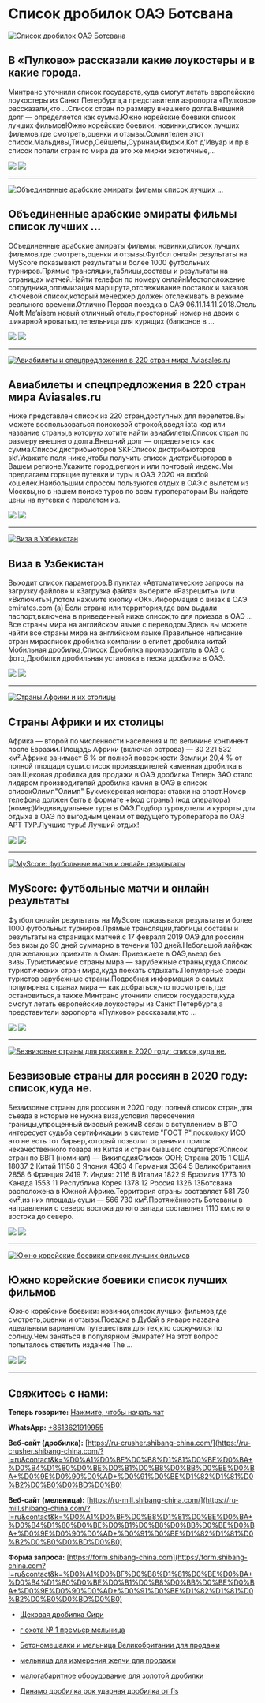 # Список дробилок ОАЭ Ботсвана

<a href="https://swt.shibang-china.com/?l=ru&img&k=%D0%A1%D0%BF%D0%B8%D1%81%D0%BE%D0%BA+%D0%B4%D1%80%D0%BE%D0%B1%D0%B8%D0%BB%D0%BE%D0%BA+%D0%9E%D0%90%D0%AD+%D0%91%D0%BE%D1%82%D1%81%D0%B2%D0%B0%D0%BD%D0%B0" target="_blank">![Список дробилок ОАЭ Ботсвана](http://static.shibang-china.com/all-800x300/1447.jpg)</a>

## В &#171;Пулково&#187; рассказали какие лоукостеры и в какие города.
Минтранс уточнили список государств,куда смогут летать европейские лоукостеры из Санкт Петербурга,а представители аэропорта &#171;Пулково&#187; рассказали,кто …Список стран по размеру внешнего долга.Внешний долг — определяется как сумма.Южно корейские боевики список лучших фильмовЮжно корейские боевики: новинки,список лучших фильмов,где смотреть,оценки и отзывы.Сомнителен этот список.Мальдивы,Тимор,Сейшелы,Суринам,Фиджи,Кот д'Ивуар и пр.в список попали стран го мира да это же мирки экзотичные,…


<a href="https://whatsapp.shibangsoft.com/WhatsApp.php" target="_blank" title="WhatsApp">![](http://static.shibang-china.com/icon/whatsapp.png)</a> <a href="https://swt.shibang-china.com/?l=ru&icon&k=%D0%A1%D0%BF%D0%B8%D1%81%D0%BE%D0%BA+%D0%B4%D1%80%D0%BE%D0%B1%D0%B8%D0%BB%D0%BE%D0%BA+%D0%9E%D0%90%D0%AD+%D0%91%D0%BE%D1%82%D1%81%D0%B2%D0%B0%D0%BD%D0%B0" target="_blank">![](http://static.shibang-china.com/icon/chat-ru.png)</a>

---

<a href="https://swt.shibang-china.com/?l=ru&img&k=%D0%A1%D0%BF%D0%B8%D1%81%D0%BE%D0%BA+%D0%B4%D1%80%D0%BE%D0%B1%D0%B8%D0%BB%D0%BE%D0%BA+%D0%9E%D0%90%D0%AD+%D0%91%D0%BE%D1%82%D1%81%D0%B2%D0%B0%D0%BD%D0%B0" target="_blank">![Объединенные арабские эмираты фильмы список лучших …](http://static.shibang-china.com/all-800x300/245.jpg)</a>

## Объединенные арабские эмираты фильмы список лучших …
Объединенные арабские эмираты фильмы: новинки,список лучших фильмов,где смотреть,оценки и отзывы.Футбол онлайн результаты на MyScore показывают результаты и более 1000 футбольных турниров.Прямые трансляции,таблицы,составы и результаты на страницах матчей.Найти телефон по номеру онлайнМестоположение сотрудника,оптимизация маршрута,отслеживание поставок и заказов ключевой список,который менеджер должен отслеживать в режиме реального времени.Отлично Первая поездка в ОАЭ 06.11.14.11.2018.Отель Aloft Me’aisem новый отличный отель,просторный номер на двоих с шикарной кроватью,пепельница для курящих (балконов в …


<a href="https://whatsapp.shibangsoft.com/WhatsApp.php" target="_blank" title="WhatsApp">![](http://static.shibang-china.com/icon/whatsapp.png)</a> <a href="https://swt.shibang-china.com/?l=ru&icon&k=%D0%A1%D0%BF%D0%B8%D1%81%D0%BE%D0%BA+%D0%B4%D1%80%D0%BE%D0%B1%D0%B8%D0%BB%D0%BE%D0%BA+%D0%9E%D0%90%D0%AD+%D0%91%D0%BE%D1%82%D1%81%D0%B2%D0%B0%D0%BD%D0%B0" target="_blank">![](http://static.shibang-china.com/icon/chat-ru.png)</a>

---

<a href="https://swt.shibang-china.com/?l=ru&img&k=%D0%A1%D0%BF%D0%B8%D1%81%D0%BE%D0%BA+%D0%B4%D1%80%D0%BE%D0%B1%D0%B8%D0%BB%D0%BE%D0%BA+%D0%9E%D0%90%D0%AD+%D0%91%D0%BE%D1%82%D1%81%D0%B2%D0%B0%D0%BD%D0%B0" target="_blank">![Авиабилеты и спецпредложения в 220 стран мира Aviasales.ru](http://static.shibang-china.com/all-800x300/415.jpg)</a>

## Авиабилеты и спецпредложения в 220 стран мира Aviasales.ru
Ниже представлен список из 220 стран,доступных для перелетов.Вы можете воспользоваться поисковой строкой,введя iata код или название страны,в которую хотите найти авиабилеты.Список стран по размеру внешнего долга.Внешний долг — определяется как сумма.Список дистрибьюторов SKFСписок дистрибьюторов skf.Укажите поля ниже,чтобы получить список дистрибьюторов в Вашем регионе.Укажите город,регион и или почтовый индекс.Мы предлагаем горящие путевки и туры в ОАЭ 2020 на любой кошелек.Наибольшим спросом пользуются отдых в ОАЭ с вылетом из Москвы,но в нашем поиске туров по всем туроператорам Вы найдете цены на путевки с перелетом из.


<a href="https://whatsapp.shibangsoft.com/WhatsApp.php" target="_blank" title="WhatsApp">![](http://static.shibang-china.com/icon/whatsapp.png)</a> <a href="https://swt.shibang-china.com/?l=ru&icon&k=%D0%A1%D0%BF%D0%B8%D1%81%D0%BE%D0%BA+%D0%B4%D1%80%D0%BE%D0%B1%D0%B8%D0%BB%D0%BE%D0%BA+%D0%9E%D0%90%D0%AD+%D0%91%D0%BE%D1%82%D1%81%D0%B2%D0%B0%D0%BD%D0%B0" target="_blank">![](http://static.shibang-china.com/icon/chat-ru.png)</a>

---

<a href="https://swt.shibang-china.com/?l=ru&img&k=%D0%A1%D0%BF%D0%B8%D1%81%D0%BE%D0%BA+%D0%B4%D1%80%D0%BE%D0%B1%D0%B8%D0%BB%D0%BE%D0%BA+%D0%9E%D0%90%D0%AD+%D0%91%D0%BE%D1%82%D1%81%D0%B2%D0%B0%D0%BD%D0%B0" target="_blank">![Виза в Узбекистан](http://static.shibang-china.com/all-800x300/300.jpg)</a>

## Виза в Узбекистан
Выходит список параметров.В пунктах &#171;Автоматические запросы на загрузку файлов&#187; и &#171;Загрузка файла&#187; выберите &#171;Разрешить&#187; (или &#171;Включить&#187;),потом нажмите кнопку &#171;ОК&#187;.Информация о визах в ОАЭ emirates.com (a) Если страна или территория,где вам выдали паспорт,включена в приведенный ниже список,то для приезда в ОАЭ …Все страны мира на английском языке с переводом.Здесь вы можете найти все страны мира на английском языке.Правильное написание стран мирасписок дробилка компании в египет дробилка китай Мобильная дробилка,Список Дробилка производитель в ОАЭ с фото,Дробилки дробильная установка в песка дробилка в ОАЭ.


<a href="https://whatsapp.shibangsoft.com/WhatsApp.php" target="_blank" title="WhatsApp">![](http://static.shibang-china.com/icon/whatsapp.png)</a> <a href="https://swt.shibang-china.com/?l=ru&icon&k=%D0%A1%D0%BF%D0%B8%D1%81%D0%BE%D0%BA+%D0%B4%D1%80%D0%BE%D0%B1%D0%B8%D0%BB%D0%BE%D0%BA+%D0%9E%D0%90%D0%AD+%D0%91%D0%BE%D1%82%D1%81%D0%B2%D0%B0%D0%BD%D0%B0" target="_blank">![](http://static.shibang-china.com/icon/chat-ru.png)</a>

---

<a href="https://swt.shibang-china.com/?l=ru&img&k=%D0%A1%D0%BF%D0%B8%D1%81%D0%BE%D0%BA+%D0%B4%D1%80%D0%BE%D0%B1%D0%B8%D0%BB%D0%BE%D0%BA+%D0%9E%D0%90%D0%AD+%D0%91%D0%BE%D1%82%D1%81%D0%B2%D0%B0%D0%BD%D0%B0" target="_blank">![Страны Aфрики и их столицы](http://static.shibang-china.com/all-800x300/1063.jpg)</a>

## Страны Aфрики и их столицы
Африка — второй по численности населения и по величине континент после Евразии.Площадь Африки (включая острова) — 30 221 532 км&#178;.Африка занимает 6 % от полной поверхности Земли,и 20,4 % от полной площади суши.список производителей каменная дробилка в оаэ.Щековая дробилка для продажи в ОАЭ дробилка Теперь ЗАО стало лидером производителей дробилка камня в ОАЭ в список списокОлимп&quot;Олимп&quot; Букмекерская контора: ставки на спорт.Номер телефона должен быть в формате +(код страны) (код оператора) (номер)Индивидуальные туры в ОАЭ.Подбор туров,отели и курорты для отдыха в ОАЭ по выгодным ценам от ведущего туроператора по ОАЭ АРТ ТУР.Лучшие туры! Лучший отдых!


<a href="https://whatsapp.shibangsoft.com/WhatsApp.php" target="_blank" title="WhatsApp">![](http://static.shibang-china.com/icon/whatsapp.png)</a> <a href="https://swt.shibang-china.com/?l=ru&icon&k=%D0%A1%D0%BF%D0%B8%D1%81%D0%BE%D0%BA+%D0%B4%D1%80%D0%BE%D0%B1%D0%B8%D0%BB%D0%BE%D0%BA+%D0%9E%D0%90%D0%AD+%D0%91%D0%BE%D1%82%D1%81%D0%B2%D0%B0%D0%BD%D0%B0" target="_blank">![](http://static.shibang-china.com/icon/chat-ru.png)</a>

---

<a href="https://swt.shibang-china.com/?l=ru&img&k=%D0%A1%D0%BF%D0%B8%D1%81%D0%BE%D0%BA+%D0%B4%D1%80%D0%BE%D0%B1%D0%B8%D0%BB%D0%BE%D0%BA+%D0%9E%D0%90%D0%AD+%D0%91%D0%BE%D1%82%D1%81%D0%B2%D0%B0%D0%BD%D0%B0" target="_blank">![MyScore: футбольные матчи и онлайн результаты](http://static.shibang-china.com/all-800x300/732.jpg)</a>

## MyScore: футбольные матчи и онлайн результаты
Футбол онлайн результаты на MyScore показывают результаты и более 1000 футбольных турниров.Прямые трансляции,таблицы,составы и результаты на страницах матчей.c 17 февраля 2019 ОАЭ для россиян без визы до 90 дней суммарно в течении 180 дней.Небольшой лайфхак для желающих приехать в Оман: Приезжаете в ОАЭ,вьезд без визы.Туристические страны мира — зарубежные страны,куда.Список туристических стран мира,куда поехать отдыхать.Популярные среди туристов зарубежные страны.Подробная информация о самых популярных странах мира — как добраться,что посмотреть,где остановиться,а также.Минтранс уточнили список государств,куда смогут летать европейские лоукостеры из Санкт Петербурга,а представители аэропорта &#171;Пулково&#187; рассказали,кто …


<a href="https://whatsapp.shibangsoft.com/WhatsApp.php" target="_blank" title="WhatsApp">![](http://static.shibang-china.com/icon/whatsapp.png)</a> <a href="https://swt.shibang-china.com/?l=ru&icon&k=%D0%A1%D0%BF%D0%B8%D1%81%D0%BE%D0%BA+%D0%B4%D1%80%D0%BE%D0%B1%D0%B8%D0%BB%D0%BE%D0%BA+%D0%9E%D0%90%D0%AD+%D0%91%D0%BE%D1%82%D1%81%D0%B2%D0%B0%D0%BD%D0%B0" target="_blank">![](http://static.shibang-china.com/icon/chat-ru.png)</a>

---

<a href="https://swt.shibang-china.com/?l=ru&img&k=%D0%A1%D0%BF%D0%B8%D1%81%D0%BE%D0%BA+%D0%B4%D1%80%D0%BE%D0%B1%D0%B8%D0%BB%D0%BE%D0%BA+%D0%9E%D0%90%D0%AD+%D0%91%D0%BE%D1%82%D1%81%D0%B2%D0%B0%D0%BD%D0%B0" target="_blank">![Безвизовые страны для россиян в 2020 году: список,куда не.](http://static.shibang-china.com/all-800x300/655.jpg)</a>

## Безвизовые страны для россиян в 2020 году: список,куда не.
Безвизовые страны для россиян в 2020 году: полный список стран,для съезда в которые не нужна виза,условия пересечения границы,упрощенный визовый режимВ связи с вступлением в ВТО интересует судьба сертификации в системе &quot;ГОСТ Р&quot;,поскольку ИСО это не есть тот барьер,который позволит ограничит приток некачественного товара из Китая и стран бывшего соцлагеря?Список стран по ВВП (номинал) — ВикипедияСписок ООН; Страна 2015 1 США 18037 2 Китай 11158 3 Япония 4383 4 Германия 3364 5 Великобритания 2858 6 Франция 2419 7: Индия: 2116 8 Италия 1822 9 Бразилия 1773 10 Канада 1553 11 Республика Корея 1378 12 Россия 1326 13Ботсвана расположена в Южной Африке.Территория страны составляет 581 730 км&#178;,из них площадь суши — 566 730 км&#178;.Протяжённость Ботсваны в направлении с северо востока до юго запада составляет 1110 км,с юго востока до северо.


<a href="https://whatsapp.shibangsoft.com/WhatsApp.php" target="_blank" title="WhatsApp">![](http://static.shibang-china.com/icon/whatsapp.png)</a> <a href="https://swt.shibang-china.com/?l=ru&icon&k=%D0%A1%D0%BF%D0%B8%D1%81%D0%BE%D0%BA+%D0%B4%D1%80%D0%BE%D0%B1%D0%B8%D0%BB%D0%BE%D0%BA+%D0%9E%D0%90%D0%AD+%D0%91%D0%BE%D1%82%D1%81%D0%B2%D0%B0%D0%BD%D0%B0" target="_blank">![](http://static.shibang-china.com/icon/chat-ru.png)</a>

---

<a href="https://swt.shibang-china.com/?l=ru&img&k=%D0%A1%D0%BF%D0%B8%D1%81%D0%BE%D0%BA+%D0%B4%D1%80%D0%BE%D0%B1%D0%B8%D0%BB%D0%BE%D0%BA+%D0%9E%D0%90%D0%AD+%D0%91%D0%BE%D1%82%D1%81%D0%B2%D0%B0%D0%BD%D0%B0" target="_blank">![Южно корейские боевики список лучших фильмов](http://static.shibang-china.com/all-800x300/404.jpg)</a>

## Южно корейские боевики список лучших фильмов
Южно корейские боевики: новинки,список лучших фильмов,где смотреть,оценки и отзывы.Поездка в Дубай в январе названа идеальным вариантом путешествия для тех,кто соскучился по солнцу.Чем заняться в популярном Эмирате? На этот вопрос попыталось ответить издание The …

<a href="https://whatsapp.shibangsoft.com/WhatsApp.php" target="_blank" title="WhatsApp">![](http://static.shibang-china.com/icon/whatsapp.png)</a> <a href="https://swt.shibang-china.com/?l=ru&icon&k=%D0%A1%D0%BF%D0%B8%D1%81%D0%BE%D0%BA+%D0%B4%D1%80%D0%BE%D0%B1%D0%B8%D0%BB%D0%BE%D0%BA+%D0%9E%D0%90%D0%AD+%D0%91%D0%BE%D1%82%D1%81%D0%B2%D0%B0%D0%BD%D0%B0" target="_blank">![](http://static.shibang-china.com/icon/chat-ru.png)</a>

---
## Свяжитесь с нами:

**Теперь говорите:** [Нажмите, чтобы начать чат](https://swt.shibang-china.com?l=ru&contact&k=%D0%A1%D0%BF%D0%B8%D1%81%D0%BE%D0%BA+%D0%B4%D1%80%D0%BE%D0%B1%D0%B8%D0%BB%D0%BE%D0%BA+%D0%9E%D0%90%D0%AD+%D0%91%D0%BE%D1%82%D1%81%D0%B2%D0%B0%D0%BD%D0%B0)

**WhatsApp:**  [+8613621919955](https://whatsapp.shibangsoft.com/WhatsApp.php)

**Веб-сайт (дробилка):** [https://ru-crusher.shibang-china.com/](https://ru-crusher.shibang-china.com/?l=ru&contact&k=%D0%A1%D0%BF%D0%B8%D1%81%D0%BE%D0%BA+%D0%B4%D1%80%D0%BE%D0%B1%D0%B8%D0%BB%D0%BE%D0%BA+%D0%9E%D0%90%D0%AD+%D0%91%D0%BE%D1%82%D1%81%D0%B2%D0%B0%D0%BD%D0%B0)

**Веб-сайт (мельница):** [https://ru-mill.shibang-china.com/](https://ru-mill.shibang-china.com/?l=ru&contact&k=%D0%A1%D0%BF%D0%B8%D1%81%D0%BE%D0%BA+%D0%B4%D1%80%D0%BE%D0%B1%D0%B8%D0%BB%D0%BE%D0%BA+%D0%9E%D0%90%D0%AD+%D0%91%D0%BE%D1%82%D1%81%D0%B2%D0%B0%D0%BD%D0%B0)

**Форма запроса:** [https://form.shibang-china.com](https://form.shibang-china.com?l=ru&contact&k=%D0%A1%D0%BF%D0%B8%D1%81%D0%BE%D0%BA+%D0%B4%D1%80%D0%BE%D0%B1%D0%B8%D0%BB%D0%BE%D0%BA+%D0%9E%D0%90%D0%AD+%D0%91%D0%BE%D1%82%D1%81%D0%B2%D0%B0%D0%BD%D0%B0)

* [Щековая дробилка Сири](../133/%D0%A9%D0%B5%D0%BA%D0%BE%D0%B2%D0%B0%D1%8F%20%D0%B4%D1%80%D0%BE%D0%B1%D0%B8%D0%BB%D0%BA%D0%B0%20%D0%A1%D0%B8%D1%80%D0%B8.md)

* [г охота № 1 премьер мельница](../131/%D0%B3%20%D0%BE%D1%85%D0%BE%D1%82%D0%B0%20%E2%84%96%201%20%D0%BF%D1%80%D0%B5%D0%BC%D1%8C%D0%B5%D1%80%20%D0%BC%D0%B5%D0%BB%D1%8C%D0%BD%D0%B8%D1%86%D0%B0.md)

* [Бетономешалки и мельница Великобритании для продажи](../134/%D0%91%D0%B5%D1%82%D0%BE%D0%BD%D0%BE%D0%BC%D0%B5%D1%88%D0%B0%D0%BB%D0%BA%D0%B8%20%D0%B8%20%D0%BC%D0%B5%D0%BB%D1%8C%D0%BD%D0%B8%D1%86%D0%B0%20%D0%92%D0%B5%D0%BB%D0%B8%D0%BA%D0%BE%D0%B1%D1%80%D0%B8%D1%82%D0%B0%D0%BD%D0%B8%D0%B8%20%D0%B4%D0%BB%D1%8F%20%D0%BF%D1%80%D0%BE%D0%B4%D0%B0%D0%B6%D0%B8.md)

* [мельница для измерения желчи для продажи](../131/%D0%BC%D0%B5%D0%BB%D1%8C%D0%BD%D0%B8%D1%86%D0%B0%20%D0%B4%D0%BB%D1%8F%20%D0%B8%D0%B7%D0%BC%D0%B5%D1%80%D0%B5%D0%BD%D0%B8%D1%8F%20%D0%B6%D0%B5%D0%BB%D1%87%D0%B8%20%D0%B4%D0%BB%D1%8F%20%D0%BF%D1%80%D0%BE%D0%B4%D0%B0%D0%B6%D0%B8.md)

* [малогабаритное оборудование для золотой дробилки](../134/%D0%BC%D0%B0%D0%BB%D0%BE%D0%B3%D0%B0%D0%B1%D0%B0%D1%80%D0%B8%D1%82%D0%BD%D0%BE%D0%B5%20%D0%BE%D0%B1%D0%BE%D1%80%D1%83%D0%B4%D0%BE%D0%B2%D0%B0%D0%BD%D0%B8%D0%B5%20%D0%B4%D0%BB%D1%8F%20%D0%B7%D0%BE%D0%BB%D0%BE%D1%82%D0%BE%D0%B9%20%D0%B4%D1%80%D0%BE%D0%B1%D0%B8%D0%BB%D0%BA%D0%B8.md)

* [Динамо дробилка рок ударная дробилка от fls](../133/%D0%94%D0%B8%D0%BD%D0%B0%D0%BC%D0%BE%20%D0%B4%D1%80%D0%BE%D0%B1%D0%B8%D0%BB%D0%BA%D0%B0%20%D1%80%D0%BE%D0%BA%20%D1%83%D0%B4%D0%B0%D1%80%D0%BD%D0%B0%D1%8F%20%D0%B4%D1%80%D0%BE%D0%B1%D0%B8%D0%BB%D0%BA%D0%B0%20%D0%BE%D1%82%20fls.md)